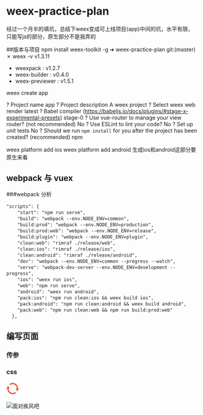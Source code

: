 # weex-practice-plan
经过一个月半的填坑，总结下weex变成可上线项目(app)中间的坑，水平有限，只能写js的部分，原生部分不是我弄的

##版本与项目
npm install weex-toolkit -g
➜  weex-practice-plan git:(master) ✗ weex -v
   v1.3.11
 - weexpack : v1.2.7
 - weex-builder : v0.4.0
 - weex-previewer : v1.5.1

weex create app

? Project name app
? Project description A weex project
? Select weex web render latest
? Babel compiler (https://babeljs.io/docs/plugins/#stage-x-experimental-presets) stage-0
? Use vue-router to manage your view router? (not recommended) No
? Use ESLint to lint your code? No
? Set up unit tests No
? Should we run `npm install` for you after the project has been created? (recommended) npm

weex platform add ios
weex platform add android
生成ios和android这部分要原生来看


## webpack 与 vuex
###webpack 分析
```
"scripts": {
    "start": "npm run serve",
    "build": "webpack --env.NODE_ENV=common",
    "build:prod": "webpack --env.NODE_ENV=production",
    "build:prod:web": "webpack --env.NODE_ENV=release",
    "build:plugin": "webpack --env.NODE_ENV=plugin",
    "clean:web": "rimraf ./release/web",
    "clean:ios": "rimraf ./release/ios",
    "clean:android": "rimraf ./release/android",
    "dev": "webpack --env.NODE_ENV=common --progress --watch",
    "serve": "webpack-dev-server --env.NODE_ENV=development --progress",
    "ios": "weex run ios",
    "web": "npm run serve",
    "android": "weex run android",
    "pack:ios": "npm run clean:ios && weex build ios",
    "pack:android": "npm run clean:android && weex build android",
    "pack:web": "npm run clean:web && npm run build:prod:web"
  },
```



## 编写页面
### 传参
### css 

![](img/batch-another.png)

![面对疾风吧](http://upload-images.jianshu.io/upload_images/3876828-a4346506018aa44f.gif?imageMogr2/auto-orient/strip "哈赛给 啊痛")